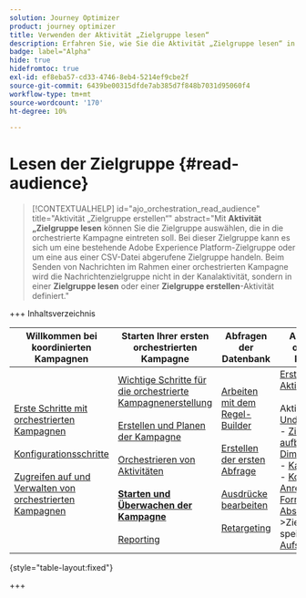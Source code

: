 ```yaml
---
solution: Journey Optimizer
product: journey optimizer
title: Verwenden der Aktivität „Zielgruppe lesen“
description: Erfahren Sie, wie Sie die Aktivität „Zielgruppe lesen“ in einer koordinierten Kampagne verwenden
badge: label="Alpha"
hide: true
hidefromtoc: true
exl-id: ef8eba57-cd33-4746-8eb4-5214ef9cbe2f
source-git-commit: 6439be00315dfde7ab385d7f848b7031d95060f4
workflow-type: tm+mt
source-wordcount: '170'
ht-degree: 10%

---
```


# Lesen der Zielgruppe {#read-audience}


>[!CONTEXTUALHELP]
>id="ajo_orchestration_read_audience"
>title="Aktivität „Zielgruppe erstellen“"
>abstract="Mit **Aktivität „Zielgruppe lesen** können Sie die Zielgruppe auswählen, die in die orchestrierte Kampagne eintreten soll. Bei dieser Zielgruppe kann es sich um eine bestehende Adobe Experience Platform-Zielgruppe oder um eine aus einer CSV-Datei abgerufene Zielgruppe handeln. Beim Senden von Nachrichten im Rahmen einer orchestrierten Kampagne wird die Nachrichtenzielgruppe nicht in der Kanalaktivität, sondern in einer **Zielgruppe lesen** oder einer **Zielgruppe erstellen**-Aktivität definiert."


+++ Inhaltsverzeichnis

| Willkommen bei koordinierten Kampagnen | Starten Ihrer ersten orchestrierten Kampagne | Abfragen der Datenbank | Aktivitäten für orchestrierte Kampagnen |
|---|---|---|---|
| [Erste Schritte mit orchestrierten Kampagnen](gs-orchestrated-campaigns.md)<br/><br/>[Konfigurationsschritte](configuration-steps.md)<br/><br/>[Zugreifen auf und Verwalten von orchestrierten Kampagnen](access-manage-orchestrated-campaigns.md) | [Wichtige Schritte für die orchestrierte Kampagnenerstellung](gs-campaign-creation.md)<br/><br/>[Erstellen und Planen der Kampagne](create-orchestrated-campaign.md)<br/><br/>[Orchestrieren von Aktivitäten](orchestrate-activities.md)<br/><br/><b>[Starten und Überwachen der Kampagne](start-monitor-campaigns.md)</b><br/><br/>[Reporting](reporting-campaigns.md) | [Arbeiten mit dem Regel-Builder](orchestrated-rule-builder.md)<br/><br/>[Erstellen der ersten Abfrage](build-query.md)<br/><br/>[Ausdrücke bearbeiten](edit-expressions.md)<br/><br/>[Retargeting](retarget.md) | [Erste Schritte mit Aktivitäten](activities/about-activities.md)<br/><br/>Aktivitäten:<br/>[Und-Verknüpfung](activities/and-join.md) - [Zielgruppe aufbauen](activities/build-audience.md) - [Dimension ändern](activities/change-dimension.md) - [Kanalaktivitäten](activities/channels.md) - [Kombinieren](activities/combine.md) - [Anreicherung](activities/deduplication.md) - [Formulare](activities/enrichment.md) - [Abstimmung](activities/fork.md) [ ](activities/reconciliation.md) [ ](save-audience.md) [ ](activities/split.md) ->Zielgruppe speichern[ -AufspaltungWarten](activities/wait.md) |

{style="table-layout:fixed"}

+++



